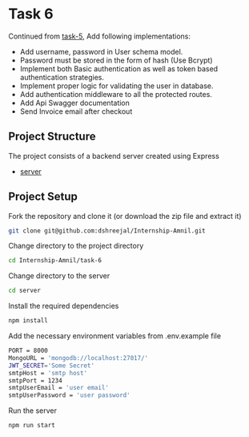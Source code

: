 # Task 6

Continued from [task-5](https://github.com/dshreejal/Internship-Amnil/tree/main/task-5), Add following implementations:

- Add username, password in User schema model.
- Password must be stored in the form of hash (Use Bcrypt)
- Implement both Basic authentication as well as token based authentication strategies.
- Implement proper logic for validating the user in database.
- Add authentication middleware to all the protected routes.
- Add Api Swagger documentation
- Send Invoice email after checkout

## Project Structure

The project consists of a backend server created using Express

- [server](https://github.com/dshreejal/Internship-Amnil/tree/main/task-6/server)

## Project Setup

Fork the repository and clone it (or download the zip file and extract it)

```bash
git clone git@github.com:dshreejal/Internship-Amnil.git
```

Change directory to the project directory

```bash
cd Internship-Amnil/task-6
```

Change directory to the server

```bash
cd server
```

Install the required dependencies

```bash
npm install
```

Add the necessary environment variables from .env.example file

```bash
PORT = 8000
MongoURL = 'mongodb://localhost:27017/'
JWT_SECRET='Some Secret'
smtpHost = 'smtp host'
smtpPort = 1234
smtpUserEmail = 'user email'
smtpUserPassword = 'user password'
```

Run the server

```bash
npm run start
```
